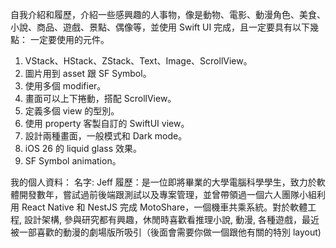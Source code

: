 自我介紹和履歷，介紹一些感興趣的人事物，像是動物、電影、動漫角色、美食、小說、商品、遊戲、景點、偶像等，並使用 Swift UI 完成，且一定要具有以下幾點： 一定要使用的元件。

1. VStack、HStack、ZStack、Text、Image、ScrollView。
2. 圖片用到 asset 跟 SF Symbol。
3. 使用多個 modifier。
4. 畫面可以上下捲動，搭配 ScrollView。
5. 定義多個 view 的型別。
6. 使用 property 客製自訂的 SwiftUI view。
7. 設計兩種畫面，一般模式和 Dark mode。
8. iOS 26 的 liquid glass 效果。
9. SF Symbol animation。

我的個人資料：
名字: Jeff
履歷：是一位即將畢業的大學電腦科學學生，致力於軟體開發數年，嘗試過前後端跟測試以及專案管理，並曾帶領過一個六人團隊小組利用 React Native 和 NestJS 完成 MotoShare，一個機車共乘系統。對於軟體工程, 設計架構, 參與研究都有興趣，休閒時喜歡看推理小說, 動漫, 各種遊戲，最近被一部喜歡的動漫的劇場版所吸引（後面會需要你做一個跟他有關的特別 layout)
